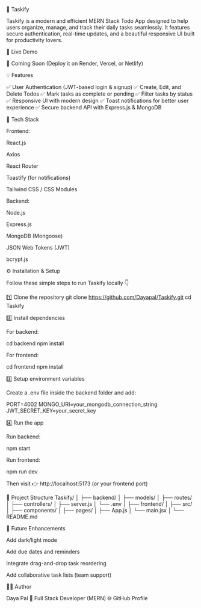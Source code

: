 📝 Taskify

Taskify is a modern and efficient MERN Stack Todo App designed to help users organize, manage, and track their daily tasks seamlessly.
It features secure authentication, real-time updates, and a beautiful responsive UI built for productivity lovers.

🚀 Live Demo

🔗 Coming Soon (Deploy it on Render, Vercel, or Netlify)

💡 Features

✅ User Authentication (JWT-based login & signup)
✅ Create, Edit, and Delete Todos
✅ Mark tasks as complete or pending
✅ Filter tasks by status
✅ Responsive UI with modern design
✅ Toast notifications for better user experience
✅ Secure backend API with Express.js & MongoDB

🧠 Tech Stack

Frontend:

React.js

Axios

React Router

Toastify (for notifications)

Tailwind CSS / CSS Modules

Backend:

Node.js

Express.js

MongoDB (Mongoose)

JSON Web Tokens (JWT)

bcrypt.js

⚙️ Installation & Setup

Follow these simple steps to run Taskify locally 👇

1️⃣ Clone the repository
git clone https://github.com/Dayapal/Taskify.git
cd Taskify

2️⃣ Install dependencies

For backend:

cd backend
npm install


For frontend:

cd frontend
npm install

3️⃣ Setup environment variables

Create a .env file inside the backend folder and add:

PORT=4002
MONGO_URI=your_mongodb_connection_string
JWT_SECRET_KEY=your_secret_key

4️⃣ Run the app

Run backend:

npm start


Run frontend:

npm run dev


Then visit 👉 http://localhost:5173
 (or your frontend port)

📂 Project Structure
Taskify/
│
├── backend/
│   ├── models/
│   ├── routes/
│   ├── controllers/
│   ├── server.js
│   └── .env
│
├── frontend/
│   ├── src/
│   ├── components/
│   ├── pages/
│   ├── App.js
│   └── main.jsx
│
└── README.md

💪 Future Enhancements

Add dark/light mode

Add due dates and reminders

Integrate drag-and-drop task reordering

Add collaborative task lists (team support)

👨‍💻 Author

Daya Pal
💼 Full Stack Developer (MERN)
🌐 GitHub Profile
